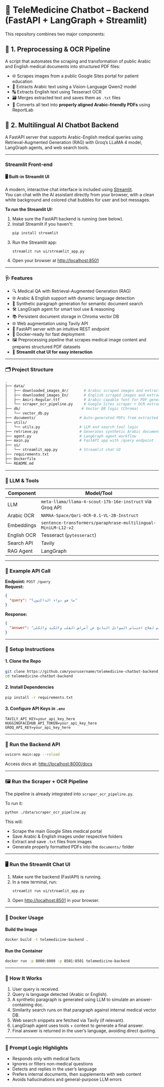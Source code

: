 # 🧠 TeleMedicine Chatbot – Backend (FastAPI + LangGraph + Streamlit)

This repository combines two major components:

## 📌 1. Preprocessing & OCR Pipeline  
A script that automates the scraping and transformation of public Arabic and English medical documents into structured PDF files:
- 🌐 Scrapes images from a public Google Sites portal for patient education
- 🧠 Extracts Arabic text using a Vision-Language Qwen2 model
- 🔠 Extracts English text using Tesseract OCR
- 🗃 Merges extracted text and saves them as `.txt` files
- 🧾 Converts all text into **properly aligned Arabic-friendly PDFs** using ReportLab

## 🚀 2. Multilingual AI Chatbot Backend  
A FastAPI server that supports Arabic-English medical queries using Retrieval-Augmented Generation (RAG) with Groq’s LLaMA 4 model, LangGraph agents, and web search tools.

---
### Streamlit Front-end
#### 🖥️ Built-in Streamlit UI

A modern, interactive chat interface is included using [Streamlit](https://streamlit.io/).  
You can chat with the AI assistant directly from your browser, with a clean white background and colored chat bubbles for user and bot messages.

**To run the Streamlit UI:**
1. Make sure the FastAPI backend is running (see below).
2. Install Streamlit if you haven't:
   ```bash
   pip install streamlit
   ```
3. Run the Streamlit app:
   ```bash
   streamlit run ui/streamlit_app.py
   ```
4. Open your browser at [http://localhost:8501](http://localhost:8501)

---

### 🩺 Features

- 🔍 Medical QA with Retrieval-Augmented Generation (RAG)  
- 🌐 Arabic & English support with dynamic language detection  
- 📑 Synthetic paragraph generation for semantic document search  
- 🛠 LangGraph agent for smart tool use & reasoning  
- 📚 Persistent document storage in Chroma vector DB  
- 🌐 Web augmentation using Tavily API  
- 🚀 FastAPI server with an intuitive REST endpoint  
- 🐳 Docker-ready for fast deployment  
- 🖼 Preprocessing pipeline that scrapes medical image content and prepares structured PDF datasets  
- 💬 **Streamlit chat UI for easy interaction**

---

### 🗂 Project Structure

```bash
.
├── data/
│   ├── downloaded_images_Ar/       # Arabic scraped images and extracted text
│   ├── downloaded_images_En/       # English scraped images and extracted text
│   ├── Amiri-Regular.ttf           # Arabic-capable font for PDF generation
│   └── scraper_ocr_pipeline.py     # Google Sites scraper + OCR extractor + PDF builder
├── db/                            # Vector DB logic (Chroma)
│   └── vector_db.py
├── documents/                    # Auto-generated PDFs from extracted medical content
├── utils/
│   └── utils.py                  # LLM and search tool logic
├── retrieve.py                   # Generates synthetic Arabic documents
├── agent.py                      # LangGraph agent workflow
├── main.py                       # FastAPI app with /query endpoint
├── ui/
│   └── streamlit_app.py          # Streamlit chat UI
├── requirements.txt
├── Dockerfile
└── README.md
```

---

### 🧠 LLM & Tools

| Component        | Model/Tool                                                                 |
|------------------|-----------------------------------------------------------------------------|
| LLM              | `meta-llama/llama-4-scout-17b-16e-instruct` via Groq API                    |
| Arabic OCR       | `NAMAA-Space/Qari-OCR-0.1-VL-2B-Instruct`                                   |
| Embeddings       | `sentence-transformers/paraphrase-multilingual-MiniLM-L12-v2`               |
| English OCR      | Tesseract (`pytesseract`)                                                   |
| Search API       | Tavily                                                                       |
| RAG Agent        | LangGraph                                                                   |

---

### 🧪 Example API Call

**Endpoint:** `POST /query`  
**Request:**
```json
{
  "query": "ما هو دواء الداكتون؟"
}
```
**Response:**
```json
{
  "answer": "الداكتون (سبيرونولاكتون) هو دواء مدر للبول يحافظ على البوتاسيوم ويستخدم لعلاج احتباس السوائل الناتج عن أمراض القلب والكبد والكلى..."
}
```

---

### 🧰 Setup Instructions

#### 1. Clone the Repo
```bash
git clone https://github.com/yourusername/telemedicine-chatbot-backend.git
cd telemedicine-chatbot-backend
```

#### 2. Install Dependencies
```bash
pip install -r requirements.txt
```

#### 3. Configure API Keys in `.env`
```
TAVILY_API_KEY=your_api_key_here
HUGGINGFACEHUB_API_TOKEN=your_api_key_here
GROQ_API_KEY=your_api_key_here
```

---

### 🧪 Run the Backend API

```bash
uvicorn main:app --reload
```
Access docs at: [http://localhost:8000/docs](http://localhost:8000/docs)

---

### 🖼 Run the Scraper + OCR Pipeline

The pipeline is already integrated into `scraper_ocr_pipeline.py`.

To run it:
```bash
python ./data/scraper_ocr_pipeline.py
```

This will:
- Scrape the main Google Sites medical portal
- Save Arabic & English images under respective folders
- Extract and save `.txt` files from images
- Generate properly formatted PDFs into the `documents/` folder

---

### 🖥️ Run the Streamlit Chat UI

1. Make sure the backend (FastAPI) is running.
2. In a new terminal, run:
   ```bash
   streamlit run ui/streamlit_app.py
   ```
3. Open [http://localhost:8501](http://localhost:8501) in your browser.

---

### 🐳 Docker Usage

#### Build the Image
```bash
docker build -t telemedicine-backend .
```

#### Run the Container
```bash
docker run -p 8000:8000 -p 8501:8501 telemedicine-backend
```

---

### 🧠 How It Works
1.	User query is received.
2.	Query is language detected (Arabic or English).
3.	A synthetic paragraph is generated using LLM to simulate an answer-containing doc.
4.	Similarity search runs on that paragraph against internal medical vector DB.
5.	Web search snippets are fetched via Tavily (if relevant).
6.	LangGraph agent uses tools + context to generate a final answer.
7.	Final answer is returned in the user’s language, avoiding direct quoting.

---

### 🧠 Prompt Logic Highlights
- Responds only with medical facts
- Ignores or filters non-medical questions
- Detects and replies in the user’s language
- Prefers internal documents, then supplements with web content
- Avoids hallucinations and general-purpose LLM errors